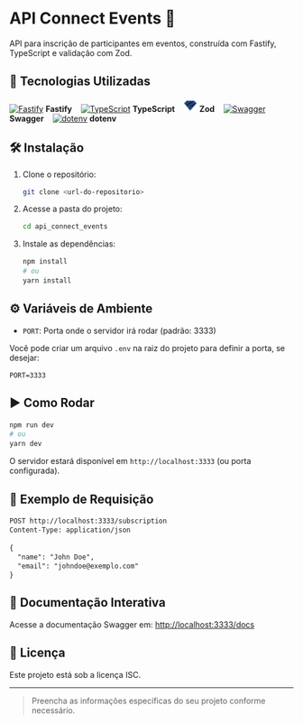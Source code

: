 # API Connect Events 📅

API para inscrição de participantes em eventos, construída com Fastify, TypeScript e validação com Zod.

## 🚀 Tecnologias Utilizadas

<p align="left">
  <a href="https://www.fastify.io/" target="_blank"><img src="https://cdn.jsdelivr.net/gh/devicons/devicon/icons/fastify/fastify-original.svg" alt="Fastify" width="24" height="24"/></a> <b>Fastify</b>
  &nbsp;&nbsp;
  <a href="https://www.typescriptlang.org/" target="_blank"><img src="https://cdn.jsdelivr.net/gh/devicons/devicon/icons/typescript/typescript-original.svg" alt="TypeScript" width="24" height="24"/></a> <b>TypeScript</b>
  &nbsp;&nbsp;
  <a href="https://zod.dev/" target="_blank"><img src="https://raw.githubusercontent.com/colinhacks/zod/master/logo.svg" alt="Zod" width="24" height="24"/></a> <b>Zod</b>
  &nbsp;&nbsp;
  <a href="https://swagger.io/" target="_blank"><img src="https://cdn.jsdelivr.net/gh/devicons/devicon/icons/swagger/swagger-original.svg" alt="Swagger" width="24" height="24"/></a> <b>Swagger</b>
  &nbsp;&nbsp;
  <a href="https://github.com/motdotla/dotenv" target="_blank"><img src="https://raw.githubusercontent.com/motdotla/dotenv/master/dotenv.svg" alt="dotenv" width="24" height="24"/></a> <b>dotenv</b>
</p>

## 🛠️ Instalação

1. Clone o repositório:
   ```bash
   git clone <url-do-repositorio>
   ```
2. Acesse a pasta do projeto:
   ```bash
   cd api_connect_events
   ```
3. Instale as dependências:
   ```bash
   npm install
   # ou
   yarn install
   ```

## ⚙️ Variáveis de Ambiente

- `PORT`: Porta onde o servidor irá rodar (padrão: 3333)

Você pode criar um arquivo `.env` na raiz do projeto para definir a porta, se desejar:
```env
PORT=3333
```

## ▶️ Como Rodar

```bash
npm run dev
# ou
yarn dev
```

O servidor estará disponível em `http://localhost:3333` (ou porta configurada).

## 📝 Exemplo de Requisição

```http
POST http://localhost:3333/subscription
Content-Type: application/json

{
  "name": "John Doe",
  "email": "johndoe@exemplo.com"
}
```

## 📖 Documentação Interativa

Acesse a documentação Swagger em: [http://localhost:3333/docs](http://localhost:3333/docs)

## 📄 Licença

Este projeto está sob a licença ISC.

---

> Preencha as informações específicas do seu projeto conforme necessário.
